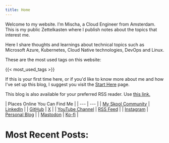 ```yaml
---
title: Home
---
```


Welcome to my website. I’m Mischa, a Cloud Engineer from Amsterdam.
This is my public Zettelkasten where I publish notes about the topics that interest me.

Here I share thoughts and learnings about technical topics such as Microsoft Azure, Kubernetes, Cloud Native technologies, DevOps and Linux.

These are the most used tags on this website:

{{< most_used_tags >}}
<br>

If this is your first time here, or if you'd like to know more about me and how I've set up this blog, I suggest you visit the [Start Here](/aboutme) page.

This blog is also available for your preferred RSS reader. Use [this link.](https://mischavandenburg.com/index.xml)


| Places Online You Can Find Me |
| --- | --- |
| [My Skool Community](https://mischavandenburg.com/skool) | [LinkedIn](https://www.linkedin.com/in/mischavandenburg) |
| [GitHub](https://github.com/mischavandenburg/) | [X](https://twitter.com/mischa_vdburg) |
| [YouTube Channel](https://www.youtube.com/channel/UCDAck-gFPTrgTx_qp59-bQA) | [RSS Feed](https://mischavandenburg.com/index.xml) |
| [Instagram](https://www.instagram.com/mischavandenburg) | [Personal Blog](https://mischavandenburg.blog) |
| [Mastodon](https://toot.community/@mischavandenburg) | [Ko-fi](https://ko-fi.com/mischavandenburg) |

# Most Recent Posts:
